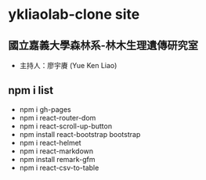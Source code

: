 # ykliaolab-clone site

## 國立嘉義大學森林系-林木生理遺傳研究室
- 主持人：廖宇賡 (Yue Ken Liao)

## npm i list
- npm i gh-pages
- npm i react-router-dom
- npm i react-scroll-up-button
- npm install react-bootstrap bootstrap
- npm i react-helmet
- npm i react-markdown
- npm install remark-gfm
- npm i react-csv-to-table